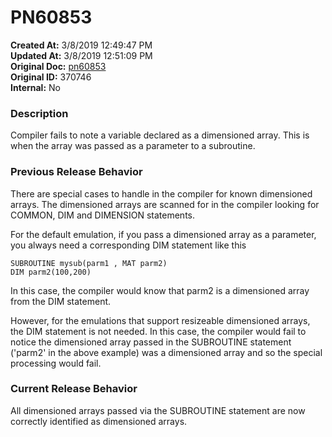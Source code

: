 # PN60853

**Created At:** 3/8/2019 12:49:47 PM  
**Updated At:** 3/8/2019 12:51:09 PM  
**Original Doc:** [pn60853](https://docs.jbase.com/5-7-2-release-notes/pn60853)  
**Original ID:** 370746  
**Internal:** No  


### Description

Compiler fails to note a variable declared as a dimensioned array. This is when the array was passed as a parameter to a subroutine.



### Previous Release Behavior

There are special cases to handle in the compiler for known dimensioned arrays. The dimensioned arrays are scanned for in the compiler looking for COMMON, DIM and DIMENSION statements.

For the default emulation, if you pass a dimensioned array as a parameter, you always need a corresponding DIM statement like this

```
SUBROUTINE mysub(parm1 , MAT parm2)
DIM parm2(100,200)
```

In this case, the compiler would know that parm2 is a dimensioned array from the DIM statement.

However, for the emulations that support resizeable dimensioned arrays, the DIM statement is not needed. In this case, the compiler would fail to notice the dimensioned array passed in the SUBROUTINE statement ('parm2' in the above example) was a dimensioned array and so the special processing would fail.



### Current Release Behavior

All dimensioned arrays passed via the SUBROUTINE statement are now correctly identified as dimensioned arrays.
